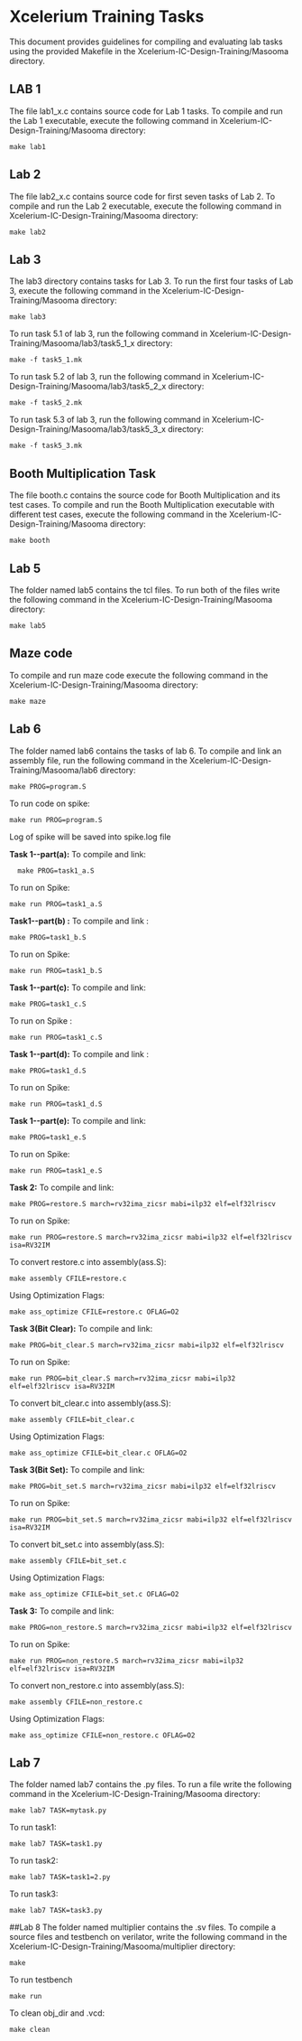 
# Xcelerium Training Tasks

This document provides guidelines for compiling and evaluating lab tasks using the provided Makefile in the Xcelerium-IC-Design-Training/Masooma directory.


## LAB 1
The file lab1_x.c contains source code for Lab 1 tasks. To compile and run the Lab 1 executable, execute the following command in Xcelerium-IC-Design-Training/Masooma directory:

    make lab1

## Lab 2

The file lab2_x.c contains source code for first seven tasks of Lab 2. To compile and run the Lab 2 executable, execute the following command in Xcelerium-IC-Design-Training/Masooma directory:

    make lab2

## Lab 3

The lab3 directory contains tasks for Lab 3. To run the first four tasks of Lab 3, execute the following command in the Xcelerium-IC-Design-Training/Masooma directory:

    make lab3
To run task 5.1 of lab 3, run the following command in Xcelerium-IC-Design-Training/Masooma/lab3/task5_1_x directory:
 

    make -f task5_1.mk
To run task 5.2 of lab 3, run the following command in Xcelerium-IC-Design-Training/Masooma/lab3/task5_2_x directory:
 

    make -f task5_2.mk
To run task 5.3 of lab 3, run the following command in Xcelerium-IC-Design-Training/Masooma/lab3/task5_3_x directory:
 

    make -f task5_3.mk
   

## Booth Multiplication Task

The file booth.c contains the source code for Booth Multiplication and its test cases. To compile and run the Booth Multiplication executable with different test cases, execute the following command in the Xcelerium-IC-Design-Training/Masooma directory:

    make booth

## Lab 5

The folder named lab5 contains the tcl files. To run both of the files write the following command in the Xcelerium-IC-Design-Training/Masooma directory:

    make lab5
## 	Maze code
To compile and run maze code execute the following command in the Xcelerium-IC-Design-Training/Masooma directory:

    make maze
## Lab 6

The folder named lab6 contains the tasks of lab 6. To compile and link an assembly file, run the following command in the 
Xcelerium-IC-Design-Training/Masooma/lab6 directory:

    make PROG=program.S
  To run code on spike:

    make run PROG=program.S
Log of spike will be saved into spike.log file

**Task 1--part(a):**
 To compile and link:
 
      make PROG=task1_a.S

To run on Spike:

    make run PROG=task1_a.S

**Task1--part(b) :**
 To compile and link :
 
    make PROG=task1_b.S
To run on Spike:

    make run PROG=task1_b.S
**Task 1--part(c):**
 To compile and link:  
 
    make PROG=task1_c.S
 To run on Spike :

    make run PROG=task1_c.S
**Task 1--part(d):**
 To compile and link :
 
    make PROG=task1_d.S
  To run on Spike:

    make run PROG=task1_d.S
**Task 1--part(e):**
 To compile and link:
 
    make PROG=task1_e.S
  To run on Spike:

    make run PROG=task1_e.S
**Task 2:**
To compile and link:
  
    make PROG=restore.S march=rv32ima_zicsr mabi=ilp32 elf=elf32lriscv
 To run on Spike:

    make run PROG=restore.S march=rv32ima_zicsr mabi=ilp32 elf=elf32lriscv isa=RV32IM
To convert restore.c into assembly(ass.S):

    make assembly CFILE=restore.c
Using Optimization Flags:

    make ass_optimize CFILE=restore.c OFLAG=O2

  **Task 3(Bit Clear):**
  To compile and link:
  
    make PROG=bit_clear.S march=rv32ima_zicsr mabi=ilp32 elf=elf32lriscv
To run on Spike:

    make run PROG=bit_clear.S march=rv32ima_zicsr mabi=ilp32 elf=elf32lriscv isa=RV32IM
 To convert bit_clear.c into assembly(ass.S):

    make assembly CFILE=bit_clear.c
Using Optimization Flags:

    make ass_optimize CFILE=bit_clear.c OFLAG=O2
  **Task 3(Bit Set):**
  To compile and link:
  
    make PROG=bit_set.S march=rv32ima_zicsr mabi=ilp32 elf=elf32lriscv
To run on Spike:

    make run PROG=bit_set.S march=rv32ima_zicsr mabi=ilp32 elf=elf32lriscv isa=RV32IM

To convert bit_set.c into assembly(ass.S):

    make assembly CFILE=bit_set.c
Using Optimization Flags:

    make ass_optimize CFILE=bit_set.c OFLAG=O2
 **Task 3:**
 To compile and link:
    
    make PROG=non_restore.S march=rv32ima_zicsr mabi=ilp32 elf=elf32lriscv
To run on Spike:

    make run PROG=non_restore.S march=rv32ima_zicsr mabi=ilp32 elf=elf32lriscv isa=RV32IM

To convert non_restore.c into assembly(ass.S):

    make assembly CFILE=non_restore.c
Using Optimization Flags:

    make ass_optimize CFILE=non_restore.c OFLAG=O2

## Lab 7
The folder named lab7 contains the .py files. To run a file write the following command in the Xcelerium-IC-Design-Training/Masooma directory:

    make lab7 TASK=mytask.py
To run task1:

    make lab7 TASK=task1.py
To run task2:

    make lab7 TASK=task1=2.py
To run task3:

    make lab7 TASK=task3.py
##Lab 8
The folder named multiplier contains the .sv files. To compile a source files and testbench on verilator, write the following command in the Xcelerium-IC-Design-Training/Masooma/multiplier directory:

    make
To run testbench

    make run
To clean obj_dir and .vcd:

    make clean




